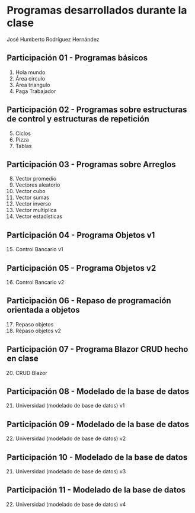 # Programas desarrollados durante la clase
José Humberto Rodríguez Hernández

## Participación 01 - Programas básicos
1. Hola mundo
2. Área circulo
3. Área triangulo
4. Paga Trabajador

## Participación 02 - Programas sobre estructuras de control y estructuras de repetición
5. Ciclos
6. Pizza
7. Tablas

## Participación 03 - Programas sobre Arreglos
8. Vector promedio
9. Vectores aleatorio
10. Vector cubo
11. Vector sumas
12. Vector inverso
13. Vector multiplica
14. Vector estadísticas

## Participación 04 - Programa Objetos v1
15. Control Bancario v1

## Participación 05 - Programa Objetos v2
16. Control Bancario v2

## Participación 06 - Repaso de programación orientada a objetos
17. Repaso objetos
18. Repaso objetos v2

## Participación 07 - Programa Blazor CRUD hecho en clase
20. CRUD Blazor

## Participación 08 - Modelado de la base de datos
21. Universidad (modelado de base de datos) v1

## Participación 09 - Modelado de la base de datos
22. Universidad (modelado de base de datos) v2

## Participación 10 - Modelado de la base de datos
21. Universidad (modelado de base de datos) v3

## Participación 11 - Modelado de la base de datos
22. Universidad (modelado de base de datos) v4